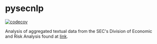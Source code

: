 # pysecnlp
[![codecov](https://codecov.io/gh/topher-lo/pysecnlp/branch/main/graph/badge.svg?token=MURPG4B3J0)](https://codecov.io/gh/topher-lo/pysecnlp)

Analysis of aggregated textual data from the SEC's Division of Economic and Risk Analysis found at [link](https://www.sec.gov/dera/data).
